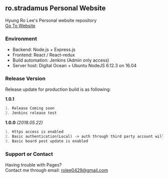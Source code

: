 ## ro.stradamus Personal Website

Hyung Ro Lee's Personal website repository </br>
[Go To Website](https://hyungrolee.com)

### Environment

- Backend: Node.js + Express.js
- Frontend: React / React-redux
- Build automation: Jenkins (Admin only access)
- Server host: Digital Ocean + Ubuntu NodeJS 6.12.3 on 16.04

### Release Version

Release update for production build is as following:

**1.0.1**
``` markdown
1. Release Coming soon
2. Jenkins release test
```

**1.0.0** _(2018.05.22)_
```markdown
1. Https access is enabled
2. Basic authentication(Local) -> auth through third party account will be implemented
3. Basic board post update is enabled
```

### Support or Contact

Having trouble with Pages? </br>
Contact me through email: <rolee0429@gmail.com>
